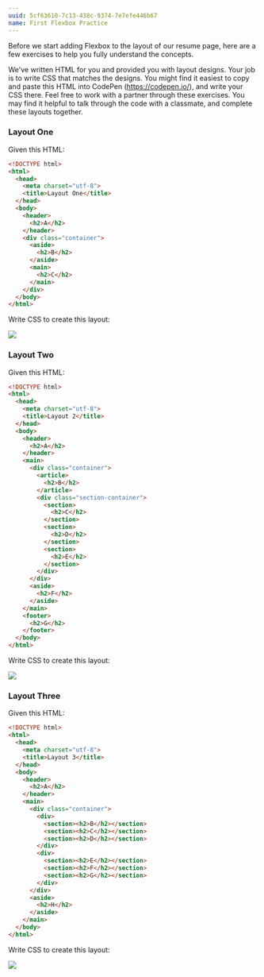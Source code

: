 ```yaml
---
uuid: 5cf63610-7c13-438c-9374-7e7efe446b67
name: First Flexbox Practice
---
```


Before we start adding Flexbox to the layout of our resume page, here are a few exercises to help you fully understand the concepts.

We've written HTML for you and provided you with layout designs. Your job is to write CSS that matches the designs. You might find it easiest to copy and paste this HTML into CodePen (https://codepen.io/), and write your CSS there. Feel free to work with a partner through these exercises. You may find it helpful to talk through the code with a classmate, and complete these layouts together.

### Layout One

Given this HTML:

```html
<!DOCTYPE html>
<html>
  <head>
    <meta charset="utf-8">
    <title>Layout One</title>
  </head>
  <body>
    <header>
      <h2>A</h2>
    </header>
    <div class="container">
      <aside>
        <h2>B</h2>
      </aside>
      <main>
        <h2>C</h2>
      </main>
    </div>
  </body>
</html>
```

Write CSS to create this layout:

![](https://cl.ly/223O0m0A2j2D/Image%202017-10-22%20at%2012.35.39%20PM.png)


### Layout Two

Given this HTML:

```html
<!DOCTYPE html>
<html>
  <head>
    <meta charset="utf-8">
    <title>Layout 2</title>
  </head>
  <body>
    <header>
      <h2>A</h2>
    </header>
    <main>
      <div class="container">
        <article>
          <h2>B</h2>
        </article>
        <div class="section-container">
          <section>
            <h2>C</h2>
          </section>
          <section>
            <h2>D</h2>
          </section>
          <section>
            <h2>E</h2>
          </section>
        </div>
      </div>
      <aside>
        <h2>F</h2>
      </aside>
    </main>
    <footer>
      <h2>G</h2>
    </footer>
  </body>
</html>
```

Write CSS to create this layout:

![](https://cl.ly/1l123j041z0l/Image%202017-10-29%20at%203.55.39%20PM.png)

### Layout Three

Given this HTML:

```HTML
<!DOCTYPE html>
<html>
  <head>
    <meta charset="utf-8">
    <title>Layout 3</title>
  </head>
  <body>
    <header>
      <h2>A</h2>
    </header>
    <main>
      <div class="container">
        <div>
          <section><h2>B</h2></section>
          <section><h2>C</h2></section>
          <section><h2>D</h2></section>
        </div>
        <div>
          <section><h2>E</h2></section>
          <section><h2>F</h2></section>
          <section><h2>G</h2></section>
        </div>
      </div>
      <aside>
        <h2>H</h2>
      </aside>
    </main>
  </body>
</html>
```

Write CSS to create this layout:

![](https://cl.ly/053X3l0D3z2M/Image%202017-10-22%20at%201.16.28%20PM.png)
